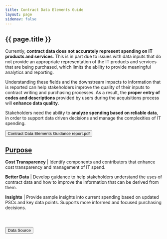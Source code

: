 ```yaml
---
title: Contract Data Elements Guide
layout: page
sidenav: false
---
```


<section class="grid-container border-bottom border-gray-30 padding-left-0 padding-right-1">
<h1 class="margin-top-0">{{ page.title }}</h1>

<!-- <h2>Overview</h2> -->

<div class="margin-bottom-2">

<div class="blue-bold">
  <p>
  Currently, <b>contract data does not accurately represent spending on IT products and services</b>. This is in part due to issues with data inputs that do not provide an appropriate representation of the IT products and services that are being purchased, which limits the ability to provide meaningful analytics and reporting.
  </p>
  <p>
  Understanding these fields and the downstream impacts to information that is reported can help stakeholders improve the quality of their inputs to contract writing and purchasing processes. As a result, the <b>proper entry of codes and descriptions</b> provided by users during the acquisitions process will <b>enhance data quality</b>.
  </p>
  <p>
  Stakeholders need the ability to <b>analyze spending based on reliable data</b>, in order to support data driven decisions and manage the complexities of IT spending.
  </p>
  <p>
  <a href ="../assets/files/Contract-Data-Elements-Guidance_TBM_Final.pdf" attributes-list download ="Contract Data Elements Guidance TBM Final" > <input id="pdfDownload" type="submit" attributes-list download ="optional-value" value="Contract Data Elements Guidance report.pdf" /> </a> 
  </p>
</div>

<h2>
<u>Purpose</u>
</h2>
<p>
<b>Cost Transparency</b> | Identify components and contributors that enhance cost transparency and management of IT spend.
</p>
<p>
<b>Better Data</b> | Develop guidance to help stakeholders understand the uses of contract data and how to improve the information that can be derived from them.
</p>
<p>
<b>Insights</b> | Provide sample insights into current spending based on updated PSCs and key data points. Supports more informed and focused purchasing decisions.
</p>
</div>  
</section>

<section class="grid-container padding-left-0 padding-right-1">
<div class="usa-accordion">
<br>
      <!-- Use the accurate heading level to maintain the document outline -->
      <h3 class="usa-accordion__heading">
        <button class="usa-accordion__button" aria-expanded="false" aria-controls="b-a1">
          Data Source
        </button>
      </h3>
      <div id="b-a1" class="usa-accordion__content" hidden="">
      <div class="grid-row">
            <!-- <div class="tablet:grid-col-8 padding-right-2"> -->
            <a href = "https://www.fpds.gov/downloads/Version_1.4_specs/FPDSNG_DataDictionary_V1.4.pdf">
              <h3>
                  Federal Procurement Data System (FPDS)
              </h3>
            </a>
            <p>
            FPDS is the primary source and system of record for
            contract data. FPDS is populated with information
            directly from agency contract writing system. The
            government uses the reported FPDS data to measure
            and assess the impact of federal procurement.
            </p>
            <p>
            FPDS contains more than 150 data elements. This guide 
            focuses on the data elements that have the most impact
            on downstream analysis of IT obligations. The elements
            in the below sections are those that are most frequently
            used by the analytical tools shown in the dashboard analytics section
            </p>


      <!-- </div> -->
      </div>
      </div>

      <!-- Use the accurate heading level to maintain the document outline -->
      <h3 class="usa-accordion__heading">
        <button class="usa-accordion__button" aria-expanded="false" aria-controls="b-a2">
          Data Elements - Cost/PoP
        </button>
      </h3>
      <div id="b-a2" class="usa-accordion__content" hidden="">
      <p>
        This section of the guide provides a list of common fields that are related to cost or period of performance (PoP) during the acquisitions process. It provides specific terms of the contract and how best to complete the fields to enable more detailed analytics, such as benchmarking.
      </p>
      <div class="grid-row">
          <table class="styled-table">
              <thead>
                  <tr>
                      <th>Cost/PoP Related</th>
                      <th>Guidance on Completing</th>
                  </tr>
              </thead>
              <tbody>
                  <tr>
                      <td>Period of Performance (PoP) Dates</td>
                      <td>Ensure accurate date is entered and broken out into line items for specific
deliverables to measure and track performance; see example below. 
                          <ul>
                            <li> 
                                <b>Period of Performance Start Date = Effective Date </b>, for entire
                                contract, not per modification.
                            </li> 
                            <li> 
                                <b>Completion Date = Current Completion Date based on the schedule
in the contract</b>, including extended options that have been exercised.
                            </li> 
                            <li> 
                                <b>Est. Ultimate Completion Date = Ultimate Completion Date</b> for the
entire contract, to include all options of other modifications.
                            </li> 
                          </ul>
                      </td>
                  </tr>
                  
                  <tr>
                      <td>Referenced IDV</td>
                      <td>
                        <b>Do not omit</b> if contract is a <b>derivative</b>.
                      </td>
                  </tr>

                  <tr>
                      <td>Total Obligated Amount</td>
                      <td>System generated total that identifies the amount of the contract that has
been <b>ordered or received, but which has not been disbursed</b>.
                          <ul>
                            <li> 
                              Sum of all amounts entered in “Action Obligation” field for particular PIID and Agency. Ensure accurate amounts are entered.
                            </li> 
                          </ul>
                      </td>
                  </tr>



                  <tr>
                      <td>Unit Price and Quantity</td>
                      <td>Choose a quantity and unit of measure to describe each deliverable that
corresponds to <b>how you will measure and track performance</b>.
                          <ul>
                            <li> 
                              Consider how supplies will be packaged and shipped
                            </li> 
                            <li> 
                              Consider how often services will be accepted and paid for
                            </li> 
                            <li> 
                                <b>Unit</b> - A precisely specified quantity that allows the magnitudes of other
quantities of the same kind to be stated (Ex - an apple)
                            </li> 
                            <li> 
                                <b>Unit of Measure</b> - Any division of quantity accepted as a standard of
measurement or exchange
                              <ul>
                                  <li>
                                  Suggested format for Unit of Measure: [Count of Quantity]:[Each/Lot/Hour/Unit/Package]
                                  </li> 
                                  <li> 
                                      Example: 100 units of network switches
                                  </li> 
                              </ul>
                            </li> 
                            <li> 
                                <b>Unit Price</b>  - The cost or price of an item of supply based on the unit of
issue (Ex - each switch costs $2,000); avoid using $1 for unit price.
                              <ul>
                                  <li>
                                  Suggested format for Unit Price: [$Awarded price per unit]:
                                  </li> 
                              </ul>
                            </li> 
                          </ul>
                      </td>
                  </tr>

              </tbody>
          </table>
      </div>
      </div>
      <!-- Use the accurate heading level to maintain the document outline -->
      <h3 class="usa-accordion__heading">
        <button class="usa-accordion__button" aria-expanded="false" aria-controls="b-a3">
          Data Elements - Entity/Contract Type
        </button>
      </h3>
      <div id="b-a3" class="usa-accordion__content" hidden="">
      <div class="grid-row">
      <p>
      This section of the guide provides a list of common fields that describe the type of contract. This includes any type of special designations like small business or socio-economic. It also provides insight into localities and other vendor information and guidance on how best to complete these fields. This data is used to analyze agency small and socio-economic business utilization performance.
      </p>
          <table class="styled-table">
              <thead>
                  <tr>
                      <th>Entity/Contract Type </th>
                      <th>Guidance on Completing</th>
                  </tr>
              </thead>
              <tbody>
                  <tr>
                      <td>Place of Manufacture</td>
                      <td>
                        Identifies if products are <b>manufactured inside/outside the US</b>.
Used to determine adherence to “Buy American Act (See FAR 25.1).
                      </td>
                  </tr>
                  <tr>
                      <td>Principal Place of Performance</td>
                      <td>
                          <p>For Services, the <b>predominant place of performance</b> at the time of
                          award or <b>where subscription/software licenses are used</b>.</p>
                          <p>For Goods/Supplies, use manufacture site or location item was taken
                          from inventory.</p>
                      </td>
                  </tr>
                  <tr>
                      <td>Small Business Designations</td>
                      <td>
                        Don’t forget “<b>CO Size Determination</b>” even if not a small business (select “Other than Small”)
                      </td>
                  </tr>
                  <tr>
                      <td>Socio-economic Designations</td>
                      <td>
                          Flags vendors by <b>special interest groups and type of small business.
                          Select all applicable</b> small business fields.
                      </td>
                  </tr>
                  <tr>
                      <td>State of Incorporation</td>
                      <td>
                        Identify the state the business is <b>registered</b> in.
                      </td>
                  </tr>
                  <tr>
                      <td>Vendor Information</td>
                      <td>Ensure <b>consistent input of Vendor Name</b> for proper analytics; can
reference Unique Entity Identifier (UEI #), but for large businesses, there can still be multiple options.
                          <ul>
                            <li> 
                              Vendor is the entity from which the product or service is being purchased.
                            </li> 
                            <li> 
                              <b>Differentiated from Original Equipment Manufacturer (OEM)</b>
                              who performs the primary activities to manufacture the goods or
                              derives at least 40% of its revenues from the services provided.
                            </li> 
                          </ul>
                      </td>
                  </tr>

              </tbody>
          </table>
      </div>
      </div>
      <!-- Use the accurate heading level to maintain the document outline -->
      <h3 class="usa-accordion__heading">
        <button class="usa-accordion__button" aria-expanded="false" aria-controls="b-a4">
          Data Elements - Technology Categorization
        </button>
      </h3>
      <div id="b-a4" class="usa-accordion__content" hidden="">
      <div class="grid-row">
      <p>
      This section of the guide provides a list of key Technology Categorization fields that require very specific and important information. They identify the types of technology being purchased and how. Completing these data fields accurately and thoroughly will improve data quality and enable enhanced analytics, which will aid in informed decision making. The table below lists fields and information on how best to complete them.
      </p>
          <table class="styled-table">
              <thead>
                  <tr>
                      <th>Technology Categorization</th>
                      <th>Guidance on Completing</th>
                  </tr>
              </thead>
              <tbody>
                  <tr>
                      <td>Principal NAICS Code</td>
                      <td>
                        NAICS Codes <b>designate the major sectors of the economies</b> of Mexico,
                        Canada and the US for a given business entity.
                        It is used for <b>statistical analysis</b> and to determine <b>eligibility for specific
                        government contracts and certify businesses by industry type</b>. 

                        <ul>
                            <li>Select code used in the solicitation.</li>
                            <li>Identify primary business activity.</li>
                            <li>The <a href = "https://navigator.gsa.gov/app/#/home">IT Solutions</a> Navigator provides guidance to customers on selecting
                              the best solutions from GSA’s IT offerings; suggests solutions based on
                              PSC, NAICS and key words and will provide mappings between PSCs
                              and NAICS codes.</li>
                        </ul>
                      </td>
                  </tr>

                  <tr>
                      <td>Product Service Code(PSC)</td>
                      <td><b>Select most accurate PSC</b> to reflect the scope of contract. Resources to help with proper selection: 
                          <ul>
                            <li> 
                              <a href = "https://psctool.us/mappings">PSC Selection Tool</a>
                            </li> 
                            <li> 
                              <a href = "https://dau.csod.com/phnx/driver.aspx?routename=Learning/Curriculum/CurriculumPlayer&TargetUser=980420&curriculumLoId=9bf476bc-e1fe-4de9-8328-8c28c7c1dbe0&isCompletionRedirect=true&loStatus=32&regnum=1">PSC Training</a>
                            </li> 
                            <li> 
                              <a href = "https://www.federalregister.gov/documents/2017/01/13/2016-31495/federal-acquisition-regulation-uniform-use-of-line-items">FAR Rule</a>
                            </li> 
                          </ul>
                      </td>
                  </tr>
                  <tr>
                      <td>Description of Requirement</td>
                      <td>
                          Description of Requirement field should be <b>detailed and
                          consist of keywords that describe what is being purchased</b>.
                          Used for various filtering, sorting, and categorization of spend.
                          <br><br>
                          Add details describing the following:
                          <ul>
                            <li><b>Who</b> - Clearly identify the party providing services/products, including OEMs, vendors, and resellers.</li>
                            <li><b>What</b> - Clearly identify what is to be delivered or service
                            performed; use sublines to differentiate components and list each
                             deliverable product or service separately (i.e. - hardware vs. software vs. service).</li>
                            <li>For modifications, add the details of <b>what is being adjusted/appended to original description</b>.</li>
                          </ul>
                      </td>
                  </tr>
              </tbody>
          </table>
          <div>
          <h3>Suggested Format for 'Description of Requirement' Input Field:</h3>
          <p><b><a style="color:#F4BB2F;">MFG/OEM</a> : <a style="color:#84B161;">Vendor/Reseller</a> : <a style="color:#0C44A5 ;">Product Name/SKU/Part #</a> : <a style="color:#805C96;">Unit of Measure</a> : <a style="color:#D73209;">Description</a></b></p>
          </div>
          <div>
              <h3>Service Examples:</h3>
              <ol type = "1">
                <li><a style="color:#F4BB2F;">ServiceNow</a>: <a style="color:#84B161;">CarahSoft</a>: <a style="color:#0C44A5 ;">Implementation</a>: <a style="color:#805C96;">Hour</a>: <a style="color:#D73209;">Contracting for a block of 500 hours for the phase I implementation of ServiceNow.</a></li>
                <li>N/A: HP Enterprise Services: Hosting: Rack: Data center service associated with hosting and operation of the open payments program system. </li>
                <li>N/A: Iron Bow Technologies: Help Desk Support Services: Hour: IT and Telecom - End User: Help Desk Tier 1-2, Workspace, Print, Productivity Tool.</li>
              </ol>
              <h3>Product Examples:</h3>
              <ol type = "1">
                <li><a style="color:#F4BB2F;">Microsoft</a>: <a style="color:#84B161;">Dell Marketing L.P.</a>: <a style="color:#0C44A5 ;">O365 License</a>: <a style="color:#805C96;">Per User</a>: <a style="color:#D73209;">Enterprise agreement for 92,000 user subscriptions of Microsoft Office 365, Windows 10 Enterprise </a></li>
                <li>ServiceNow: CarahSoft: IT Service Management License: Per User: ServiceNow service desk 1000 user licenses.</li>
                <li>Cisco: Thundercat Technology, LLC: Switches and routers #LG-54401: Each: Cisco infrastructure switches and routers.</li>
              </ol>
          </div>
      </div>
      </div>

      <!-- Use the accurate heading level to maintain the document outline -->
      <h3 class="usa-accordion__heading">
        <button class="usa-accordion__button" aria-expanded="false" aria-controls="b-a5">
          Dashboard Analytics
        </button>
      </h3>
      <div id="b-a5" class="usa-accordion__content" hidden="">
      <div class="grid-row">
            <div class=" padding-right-2">
              <a href = "https://d2d.gsa.gov/report/government-wide-category-management-contract-management-and-operational-reporting-tools">
              <h3>
                  Category Management Dashboards (Data 2 Decisions - D2D)
              </h3>
            </a>
            <p>
                Category Management Dashboards use Tableau on the
                D2D platform to create rich visualizations. The data is
                sourced from the Federal Acquisition Service (FAS)
                Procurement Tables, based primarily from the FPDS
                data source, but also enriched with contract and
                categorization data.
                These dashboards are available to all stakeholders.
                They provide a multitude of perspectives and filtering
                capabilities that empower stakeholders to perform
                traditional and advanced analytics, ranging from agency
                specific to government-wide.
            </p>
            <!-- <div class="tablet:grid-col-8 padding-right-2"> -->

                <h3>
                    Small Business & Common/Defense-Centric Spend
                </h3>
              <p>
                The
                <a href = "https://d2d.gsa.gov/report/small-business-dashboard"> 
                Small Business Dashboard
                </a> provides small business
                designations as well as
                vendor-attribute designations based
                on the vendor information and
                socio-economic flags.
              </p>
                <h3>
                    Agency Profile Report (APR) 2.0
                </h3>
              <p>
                By using 
                <a href = "https://login.max.gov/cas/login?service=https%3A//d2d.gsa.gov/cas%3Fdestination%3Dnode/9585&securityLevel=securePlus2&renew=true"> 
                Agency Profile Report (2.0)
                </a>, agencies are able to: <br>
                <ul>
                  <li> 
                    View spend by Vendor, Contract Type, or Cost Category.
                  </li> 
                  <li> 
                    Compare Total Obligations YoY and Spend Under Management.
                  </li> 
                  <li> 
                     Understand the overall quality of the data for compliance and accuracy.
                  </li> 
                </ul>
              </p>
              <p>
               It provides an overall summary of acquisitions by Department and enables peer to peer or Government-wide comparisons.
              </p>

            </div>

            <!-- <div class="padding-x-2 radius-lg border-05 border-primary-lighter">
                <img class="" src="{{site.baseurl}}/assets/images/screenshot/smal-business-common-centric-spend.png" alt="General Services Administration seal">
             </div> -->


      </div>
      </div>
</div>
<br>
</section>


